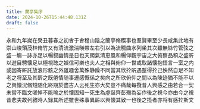 ```yaml
---
title: 蘭亭集序
date: 2024-10-26T15:44:48.131Z
draft: false
---
```

永和九年嵗在癸丑暮春之初㑹于㑹稽山陰之蘭亭脩稧事也羣賢畢至少長咸集此地有崇山峻領茂林脩竹又有清流激湍暎帶左右引以為流觴曲水列坐其次雖無絲竹管弦之盛一觴一詠亦足以暢叙幽情是日也天朗氣清恵風和暢仰觀宇宙之大俯察品頪之盛㪽以遊目騁懐足以極視聴之娛信可樂也夫人之相與俯仰一世或取諸懐抱悟言一室之内或因寄㪽託放浪形骸之外雖趣舍萬殊静躁不同當其欣扵㪽遇蹔得扵己怏然自足不知老之将至及其㪽之既倦情随事遷感慨係之矣向之所欣俯仰之間以為陳迹猶不能不以之興懐況脩短随化終期於盡古人云死生亦大矣豈不痛哉每攬昔人興感之由若合一契未嘗不臨文嗟悼不能喻之於懐固知一死生為虛誕齊彭殤為妄作後之視今亦由今之視昔悲夫故列敘時人録其所述雖世殊事異㪽以興懐其致一也後之揽者亦将有感扵斯文
